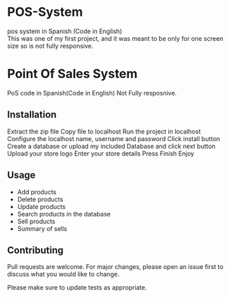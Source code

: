 
# POS-System
pos system in Spanish (Code in English)<br>
This was one of my first project, and it was meant to be only for one screen size so is not fully responsive. <br>

# Point Of Sales System

PoS code in Spanish(Code in English)
Not Fully resposnive.

## Installation

Extract the zip file
Copy file to localhost
Run the project in localhost
Configure the localhost name, username and password
Click install button
Create a database or upload my included Database and click next button
Upload your store logo
Enter your store details
Press Finish
Enjoy

## Usage
- Add products<br>
- Delete products<br>
- Update products<br>
- Search products in the database<br>
- Sell products<br>
- Summary of sells

## Contributing
Pull requests are welcome. For major changes, please open an issue first to discuss what you would like to change.

Please make sure to update tests as appropriate.
